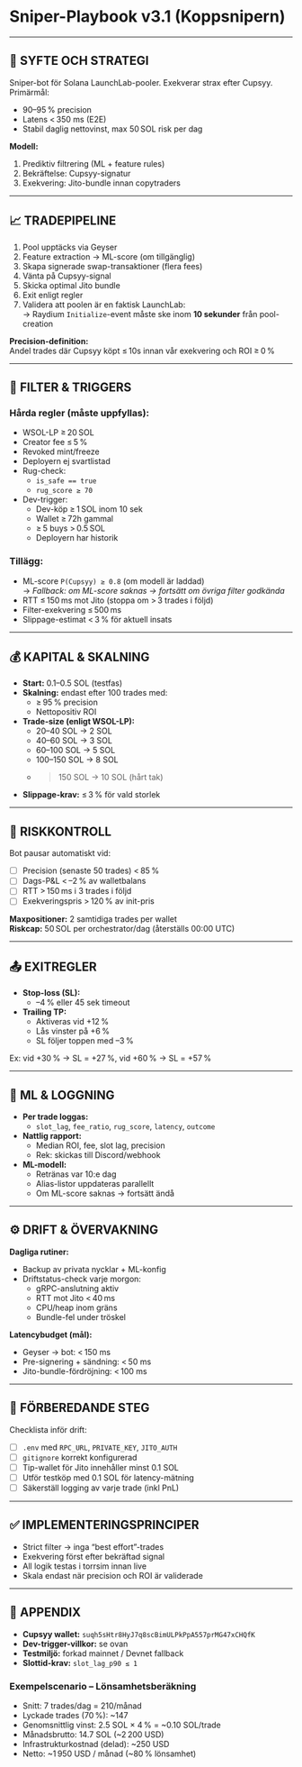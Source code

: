 # Sniper-Playbook v3.1 (Koppsnipern)

---

## 🎯 SYFTE OCH STRATEGI

Sniper-bot för Solana LaunchLab-pooler. Exekverar strax efter Cupsyy.  
Primärmål:
- 90–95 % precision
- Latens < 350 ms (E2E)
- Stabil daglig nettovinst, max 50 SOL risk per dag

**Modell:**
1. Prediktiv filtrering (ML + feature rules)
2. Bekräftelse: Cupsyy-signatur
3. Exekvering: Jito-bundle innan copytraders

---

## 📈 TRADEPIPELINE

1. Pool upptäcks via Geyser
2. Feature extraction → ML-score (om tillgänglig)
3. Skapa signerade swap-transaktioner (flera fees)
4. Vänta på Cupsyy-signal
5. Skicka optimal Jito bundle
6. Exit enligt regler
7. Validera att poolen är en faktisk LaunchLab:  
   → Raydium `Initialize`-event måste ske inom **10 sekunder** från pool-creation

**Precision-definition:**  
Andel trades där Cupsyy köpt ≤ 10s innan vår exekvering och ROI ≥ 0 %

---

## 🧪 FILTER & TRIGGERS

### Hårda regler (måste uppfyllas):
- WSOL-LP ≥ 20 SOL
- Creator fee ≤ 5 %
- Revoked mint/freeze
- Deployern ej svartlistad
- Rug-check:
  - `is_safe == true`
  - `rug_score ≥ 70`
- Dev-trigger:
  - Dev-köp ≥ 1 SOL inom 10 sek
  - Wallet ≥ 72h gammal
  - ≥ 5 buys > 0.5 SOL
  - Deployern har historik

### Tillägg:
- ML-score `P(Cupsyy) ≥ 0.8` (om modell är laddad)  
  → *Fallback: om ML-score saknas → fortsätt om övriga filter godkända*
- RTT ≤ 150 ms mot Jito (stoppa om > 3 trades i följd)
- Filter-exekvering ≤ 500 ms
- Slippage-estimat < 3 % för aktuell insats

---

## 💰 KAPITAL & SKALNING

- **Start:** 0.1–0.5 SOL (testfas)
- **Skalning:** endast efter 100 trades med:
  - ≥ 95 % precision
  - Nettopositiv ROI
- **Trade-size (enligt WSOL-LP):**
  - 20–40 SOL → 2 SOL
  - 40–60 SOL → 3 SOL
  - 60–100 SOL → 5 SOL
  - 100–150 SOL → 8 SOL
  - >150 SOL → 10 SOL (hårt tak)
- **Slippage-krav:** ≤ 3 % för vald storlek

---

## 🔐 RISKKONTROLL

Bot pausar automatiskt vid:

- [ ] Precision (senaste 50 trades) < 85 %
- [ ] Dags-P&L < –2 % av walletbalans
- [ ] RTT > 150 ms i 3 trades i följd
- [ ] Exekveringspris > 120 % av init-pris

**Maxpositioner:** 2 samtidiga trades per wallet  
**Riskcap:** 50 SOL per orchestrator/dag (återställs 00:00 UTC)

---

## 📤 EXITREGLER

- **Stop-loss (SL):**
  - –4 % eller 45 sek timeout
- **Trailing TP:**
  - Aktiveras vid +12 %
  - Lås vinster på +6 %
  - SL följer toppen med –3 %

Ex: vid +30 % → SL = +27 %, vid +60 % → SL = +57 %

---

## 🧠 ML & LOGGNING

- **Per trade loggas:**
  - `slot_lag`, `fee_ratio`, `rug_score`, `latency`, `outcome`
- **Nattlig rapport:**
  - Median ROI, fee, slot lag, precision
  - Rek: skickas till Discord/webhook
- **ML-modell:**
  - Retränas var 10:e dag
  - Alias-listor uppdateras parallellt
  - Om ML-score saknas → fortsätt ändå

---

## ⚙️ DRIFT & ÖVERVAKNING

**Dagliga rutiner:**
- Backup av privata nycklar + ML-konfig
- Driftstatus-check varje morgon:
  - gRPC-anslutning aktiv
  - RTT mot Jito < 40 ms
  - CPU/heap inom gräns
  - Bundle-fel under tröskel

**Latencybudget (mål):**
- Geyser → bot: < 150 ms
- Pre-signering + sändning: < 50 ms
- Jito-bundle-fördröjning: < 100 ms

---

## 🚀 FÖRBEREDANDE STEG

Checklista inför drift:

- [ ] `.env` med `RPC_URL`, `PRIVATE_KEY`, `JITO_AUTH`
- [ ] `gitignore` korrekt konfigurerad
- [ ] Tip-wallet för Jito innehåller minst 0.1 SOL
- [ ] Utför testköp med 0.1 SOL för latency-mätning
- [ ] Säkerställ logging av varje trade (inkl PnL)

---

## ✅ IMPLEMENTERINGSPRINCIPER

- Strict filter → inga “best effort”-trades
- Exekvering först efter bekräftad signal
- All logik testas i torrsim innan live
- Skala endast när precision och ROI är validerade

---

## 📎 APPENDIX

- **Cupsyy wallet:** `suqh5sHtr8HyJ7q8scBimULPkPpA557prMG47xCHQfK`
- **Dev-trigger-villkor:** se ovan
- **Testmiljö:** forkad mainnet / Devnet fallback
- **Slottid-krav:** `slot_lag_p90 ≤ 1`

### Exempelscenario – Lönsamhetsberäkning

- Snitt: 7 trades/dag = 210/månad
- Lyckade trades (70 %): ~147
- Genomsnittlig vinst: 2.5 SOL × 4 % = ~0.10 SOL/trade
- Månadsbrutto: 14.7 SOL (~2 200 USD)
- Infrastrukturkostnad (delad): ~250 USD
- Netto: ~1 950 USD / månad (~80 % lönsamhet)
